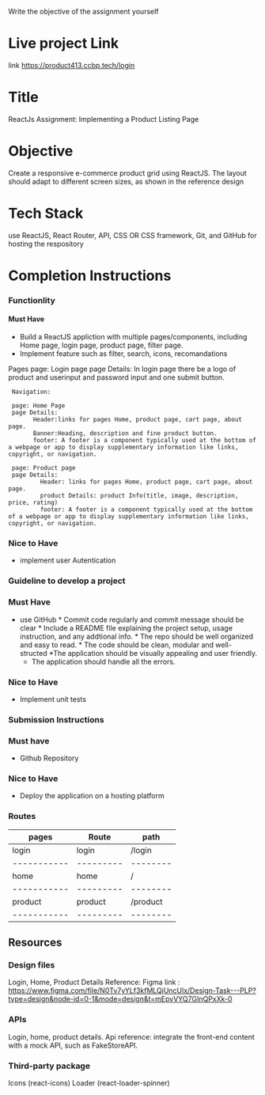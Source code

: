 Write the objective of the assignment yourself

# Live project Link
 link https://product413.ccbp.tech/login

# Title 
ReactJs Assignment: Implementing a Product Listing Page

# Objective 
Create a responsive e-commerce product grid using ReactJS. The layout should adapt to different screen sizes, as shown in the reference design

# Tech Stack
use ReactJS, React Router, API, CSS OR CSS framework, Git, and GitHub for hosting the respository

# Completion Instructions

### Functionlity
#### Must Have 
* Build a ReactJS appliction with multiple pages/components, including Home page, login page, product page, filter page.
* Implement feature such as filter, search, icons, recomandations

Pages
    page: Login page
    page Details:
               In login page there be a logo of product and userinput and password input and one submit button.
               
     Navigation:
     
     page: Home Page
     page Details:
           Header:links for pages Home, product page, cart page, about page.
           Banner:Heading, description and fine product button.
           footer: A footer is a component typically used at the bottom of a webpage or app to display supplementary information like links, copyright, or navigation.
           
     page: Product page
     page Details:
             Header: links for pages Home, product page, cart page, about page.
             product Details: product Info(title, image, description, price, rating)
             footer: A footer is a component typically used at the bottom of a webpage or app to display supplementary information like links, copyright, or navigation.

### Nice to Have
* implement user Autentication

### Guideline to develop a project
### Must Have
* use GitHub
         * Commit code regularly and commit message should be clear
         * Include a README file explaining the project setup, usage instruction, and any addtional info.
         * The repo should be well organized and easy to read.
         * The code should be clean, modular and well-structed
  *The application should be visually appealing and user friendly.
  * The application should handle all the errors.
### Nice to Have
* Implement unit tests

### Submission Instructions

### Must have
* Github Repository

### Nice to Have
* Deploy the application on a hosting platform

### Routes 
|pages      |Route    |path    |
|-----------|---------|--------|
|login      | login   |/login  |
|-----------|---------|--------|
|home       | home    |  /     |
|-----------|---------|--------|
|product    | product |/product|
|-----------|---------|--------|

## Resources 
### Design files
Login, Home, Product Details
Reference: Figma 
link : https://www.figma.com/file/N0Tv7yYLf3kfMLQjUncUlx/Design-Task---PLP?type=design&node-id=0-1&mode=design&t=mEpvVYQ7GInQPxXk-0

### APIs 
Login, home, product details.
Api reference: integrate the front-end content with a mock API, such as FakeStoreAPI.

### Third-party package
Icons (react-icons)
Loader (react-loader-spinner)


  
          
     
             
             
           
           




